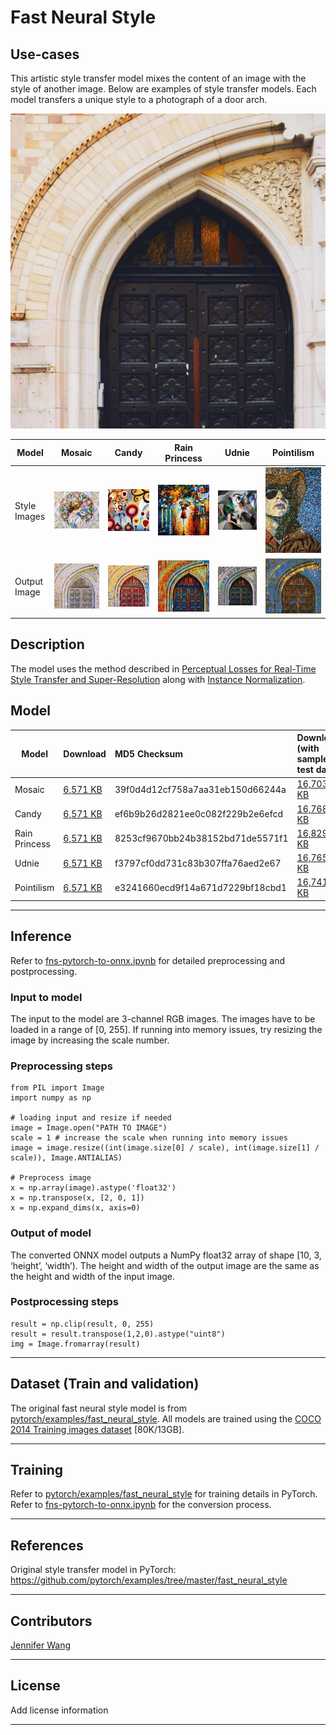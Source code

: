 # Fast Neural Style

## Use-cases
This artistic style transfer model mixes the content of an image with the style of another image. Below are examples of style transfer models. Each model transfers a unique style to a photograph of a door arch.  

[<img src="images/input_images/amber.jpg">](images/style_images/amber.jpg)

|Model        |Mosaic  |Candy  | Rain Princess |Udnie  |Pointilism|
| ------------- | ------------- | ------------- | ------------- | ------------- | ------------- |
|Style Images       |[<img src="images/style_images/mosaic.jpg">](images/style_images/mosaic.jpg)| [<img src="images/style_images/candy.jpg">](images/style_images/candy.jpg)|[<img src="images/style_images/rain_princess.jpg">](images/style_images/rain_princess.jpg)| [<img src="images/style_images/udnie.jpg">](images/style_images/udnie.jpg)| [<img src="images/style_images/pointilism.jpg">](images/style_images/pointilism.jpg)|
|Output Image      |[<img src="images/output_images/amber_mosaic.jpg">](images/style_images/amber_mosaic.jpg)| [<img src="images/output_images/amber_candy.jpg">](images/style_images/amber_candy.jpg)|[<img src="images/output_images/amber_rain_princess.jpg">](images/style_images/amber_rain_princess.jpg)| [<img src="images/output_images/amber_udnie.jpg">](images/style_images/amber_udnie.jpg)|[<img src="images/output_images/amber_pointilism.jpg">](images/style_images/amber_pointilism.jpg)|


## Description
The model uses the method described in [Perceptual Losses for Real-Time Style Transfer and Super-Resolution](https://arxiv.org/abs/1603.08155) along with [Instance Normalization](https://arxiv.org/pdf/1607.08022.pdf).
  

## Model
 |Model        |Download  |MD5 Checksum| Download (with sample test data)|ONNX version|Opset version|
|-------------|:--------------|:--------------|:--------------|:--------------|:--------------|
|Mosaic|[6,571 KB](models/mosaic.onnx)  | 39f0d4d12cf758a7aa31eb150d66244a| [16,703 KB](models/transform_mosaic.tar.gz)|1.5.0|9|
|Candy|[6,571 KB](models/candy.onnx)  | ef6b9b26d2821ee0c082f229b2e6efcd| [16,768 KB](models/transform_candy.tar.gz)|1.5.0|9|
|Rain Princess|[6,571 KB](models/rain_princess.onnx)  | 8253cf9670bb24b38152bd71de5571f1|[16,829 KB](models/transform_rain_princess.tar.gz)|1.5.0|9|
|Udnie|[6,571 KB](models/udnie.onnx)  | f3797cf0dd731c83b307ffa76aed2e67| [16,765 KB](models/transform_udnie.tar.gz)|1.5.0|9|
|Pointilism|[6,571 KB](models/pointilism.onnx)  | e3241660ecd9f14a671d7229bf18cbd1| [16,741 KB](models/transform_pointilism.tar.gz)|1.5.0|9|
<hr>

## Inference
Refer to [fns-pytorch-to-onnx.ipynb](fns-pytorch-to-onnx.ipynb) for detailed preprocessing and postprocessing.

### Input to model
The input to the model are 3-channel RGB images. The images have to be loaded in a range of [0, 255]. If running into memory issues, try resizing the image by increasing the scale number. 

### Preprocessing steps
```
from PIL import Image
import numpy as np

# loading input and resize if needed
image = Image.open("PATH TO IMAGE")
scale = 1 # increase the scale when running into memory issues
image = image.resize((int(image.size[0] / scale), int(image.size[1] / scale)), Image.ANTIALIAS)

# Preprocess image
x = np.array(image).astype('float32')
x = np.transpose(x, [2, 0, 1])
x = np.expand_dims(x, axis=0)
```

### Output of model
The converted ONNX model outputs a NumPy float32 array of shape [10, 3, ‘height’, ‘width’). The height and width of the output image are the same as the height and width of the input image. 

### Postprocessing steps
```
result = np.clip(result, 0, 255)
result = result.transpose(1,2,0).astype("uint8")
img = Image.fromarray(result)
```
<hr>

## Dataset (Train and validation)
The original fast neural style model is from [pytorch/examples/fast_neural_style](https://github.com/pytorch/examples/tree/master/fast_neural_style). All models are trained using the [COCO 2014 Training images dataset](http://cocodataset.org/#download) [80K/13GB]. 
<hr>

## Training
Refer to [pytorch/examples/fast_neural_style](https://github.com/pytorch/examples/tree/master/fast_neural_style) for training details in PyTorch. Refer to [fns-pytorch-to-onnx.ipynb](fns-pytorch-to-onnx.ipynb) for the conversion process.
<hr>


## References
Original style transfer model in PyTorch: <https://github.com/pytorch/examples/tree/master/fast_neural_style>
<hr>

## Contributors
[Jennifer Wang](https://github.com/jennifererwangg)
<hr>

## License
Add license information
<hr>
